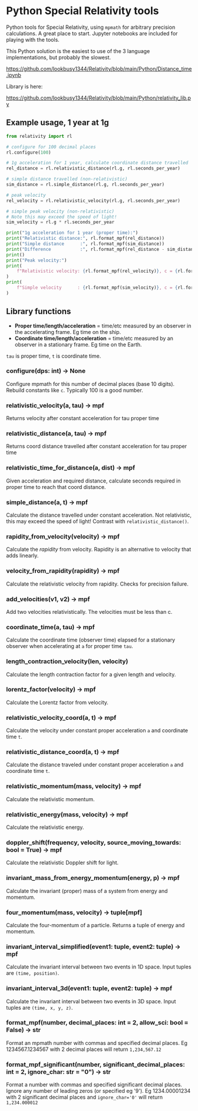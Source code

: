 # Python Special Relativity tools

Python tools for Special Relativity, using `mpmath` for arbitrary precision calculations. A great place to start. Jupyter notebooks are included for playing with the tools.

This Python solution is the easiest to use of the 3 language implementations, but probably the slowest.

https://github.com/lookbusy1344/Relativity/blob/main/Python/Distance_time.ipynb

Library is here:

https://github.com/lookbusy1344/Relativity/blob/main/Python/relativity_lib.py

## Example usage, 1 year at 1g

```python
from relativity import rl

# configure for 100 decimal places
rl.configure(100)

# 1g acceleration for 1 year, calculate coordinate distance travelled
rel_distance = rl.relativistic_distance(rl.g, rl.seconds_per_year)

# simple distance travelled (non-relativistic)
sim_distance = rl.simple_distance(rl.g, rl.seconds_per_year)

# peak velocity
rel_velocity = rl.relativistic_velocity(rl.g, rl.seconds_per_year)

# simple peak velocity (non-relativistic)
# Note this may exceed the speed of light!
sim_velocity = rl.g * rl.seconds_per_year

print("1g acceleration for 1 year (proper time):")
print("Relativistic distance:", rl.format_mpf(rel_distance))
print("Simple distance      :", rl.format_mpf(sim_distance))
print("Difference           :", rl.format_mpf(rel_distance - sim_distance, 4))
print()
print("Peak velocity:")
print(
    f"Relativistic velocity: {rl.format_mpf(rel_velocity)}, c = {rl.format_mpf_significant(rel_velocity / rl.c, 4)}"
)
print(
    f"Simple velocity      : {rl.format_mpf(sim_velocity)}, c = {rl.format_mpf_significant(sim_velocity / rl.c, 4)}"
)

```

## Library functions

* **Proper time/length/acceleration** = time/etc measured by an observer in the accelerating frame. Eg time on the ship.
* **Coordinate time/length/acceleration** = time/etc measured by an observer in a stationary frame. Eg time on the Earth.

`tau` is proper time, `t` is coordinate time.

### configure(dps: int) -> None
Configure mpmath for this number of decimal places (base 10 digits). Rebuild constants like `c`. Typically 100 is a good number.

### relativistic_velocity(a, tau) -> mpf
Returns velocity after constant acceleration for tau proper time

### relativistic_distance(a, tau) -> mpf
Returns coord distance travelled after constant acceleration for tau proper time

### relativistic_time_for_distance(a, dist) -> mpf
Given acceleration and required distance, calculate seconds required in proper time to reach that coord distance.

### simple_distance(a, t) -> mpf
Calculate the distance travelled under constant acceleration. Not relativistic, this may exceed the speed of light! Contrast with `relativistic_distance()`.

### rapidity_from_velocity(velocity) -> mpf
Calculate the *rapidity* from velocity. Rapidity is an alternative to velocity that adds linearly.

### velocity_from_rapidity(rapidity) -> mpf
Calculate the relativistic velocity from rapidity. Checks for precision failure.

### add_velocities(v1, v2) -> mpf
Add two velocities relativistically. The velocities must be less than c.

### coordinate_time(a, tau) -> mpf
Calculate the coordinate time (observer time) elapsed for a stationary observer when accelerating at `a` for proper time `tau`.

### length_contraction_velocity(len, velocity)
Calculate the length contraction factor for a given length and velocity.

### lorentz_factor(velocity) -> mpf
Calculate the Lorentz factor from velocity.

### relativistic_velocity_coord(a, t) -> mpf
Calculate the velocity under constant proper acceleration `a` and coordinate time `t`.

### relativistic_distance_coord(a, t) -> mpf
Calculate the distance traveled under constant proper acceleration `a` and coordinate time `t`.

### relativistic_momentum(mass, velocity) -> mpf
Calculate the relativistic momentum.

### relativistic_energy(mass, velocity) -> mpf
Calculate the relativistic energy.

### doppler_shift(frequency, velocity, source_moving_towards: bool = True) -> mpf
Calculate the relativistic Doppler shift for light.

### invariant_mass_from_energy_momentum(energy, p) -> mpf
Calculate the invariant (proper) mass of a system from energy and momentum.

### four_momentum(mass, velocity) -> tuple[mpf]
Calculate the four-momentum of a particle. Returns a tuple of energy and momentum.

### invariant_interval_simplified(event1: tuple, event2: tuple) -> mpf
Calculate the invariant interval between two events in 1D space. Input tuples are `(time, position)`.

### invariant_interval_3d(event1: tuple, event2: tuple) -> mpf
Calculate the invariant interval between two events in 3D space. Input tuples are `(time, x, y, z)`.

### format_mpf(number, decimal_places: int = 2, allow_sci: bool = False) -> str
Format an mpmath number with commas and specified decimal places. Eg 1234567.1234567 with 2 decimal places will return `1,234,567.12`

### format_mpf_significant(number, significant_decimal_places: int = 2, ignore_char: str = "0") -> str
Format a number with commas and specified significant decimal places. Ignore any number of leading zeros (or specified eg '9').
Eg 1234.00001234 with 2 significant decimal places and `ignore_char='0'` will return `1,234.000012`
